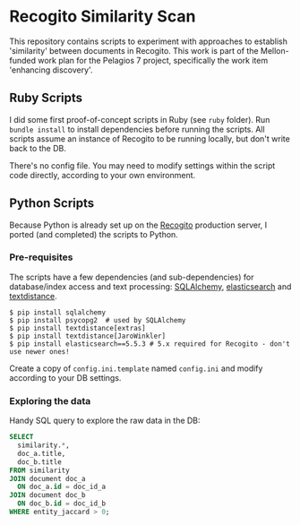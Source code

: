 # Recogito Similarity Scan

This repository contains scripts to experiment with approaches to establish 
'similarity' between documents in Recogito. This work is part of
the Mellon-funded work plan for the Pelagios 7 project, specifically the 
work item 'enhancing discovery'.

## Ruby Scripts

I did some first proof-of-concept scripts in Ruby (see `ruby` folder). 
Run `bundle install` to install dependencies before running the scripts.
All scripts assume an instance of Recogito to be running locally, but don't
write back to the DB.

There's no config file. You may need to modify settings within the script 
code directly, according to your own environment. 

## Python Scripts

Because Python is already set up on the [Recogito](https://recogito.pelagios.org) 
production server, I ported (and completed) the scripts to Python.

### Pre-requisites

The scripts have a few dependencies (and sub-dependencies) for database/index access 
and text processing: [SQLAlchemy](https://www.sqlalchemy.org/),
[elasticsearch](https://elasticsearch-py.readthedocs.io/en/master/) and
[textdistance](https://pypi.org/project/textdistance/).

```
$ pip install sqlalchemy
$ pip install psycopg2  # used by SQLAlchemy
$ pip install textdistance[extras] 
$ pip install textdistance[JaroWinkler]
$ pip install elasticsearch==5.5.3 # 5.x required for Recogito - don't use newer ones!
```

Create a copy of `config.ini.template` named `config.ini` and modify according to your DB settings.

### Exploring the data

Handy SQL query to explore the raw data in the DB:

```sql
SELECT 
  similarity.*,
  doc_a.title,
  doc_b.title
FROM similarity
JOIN document doc_a
  ON doc_a.id = doc_id_a
JOIN document doc_b
  ON doc_b.id = doc_id_b
WHERE entity_jaccard > 0;
```

